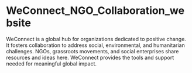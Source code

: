 # WeConnect_NGO_Collaboration_website
WeConnect is a global hub for organizations dedicated to positive change. It fosters collaboration to address social, environmental, and humanitarian challenges. NGOs, grassroots movements, and social enterprises share resources and ideas here. WeConnect provides the tools and support needed for meaningful global impact.

